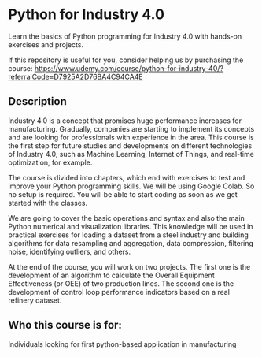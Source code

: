 # Python for Industry 4.0

Learn the basics of Python programming for Industry 4.0 with hands-on exercises and projects.

If this repository is useful for you, consider helping us by purchasing the course:
https://www.udemy.com/course/python-for-industry-40/?referralCode=D7925A2D76BA4C94CA4E


## Description
Industry 4.0 is a concept that promises huge performance increases for manufacturing. Gradually, companies are starting to implement its concepts and are looking for professionals with experience in the area. This course is the first step for future studies and developments on different technologies of Industry 4.0, such as Machine Learning, Internet of Things, and real-time optimization, for example.

The course is divided into chapters, which end with exercises to test and improve your Python programming skills. We will be using Google Colab. So no setup is required. You will be able to start coding as soon as we get started with the classes.

We are going to cover the basic operations and syntax and also the main Python numerical and visualization libraries. This knowledge will be used in practical exercises for loading a dataset from a steel industry and building algorithms for data resampling and aggregation, data compression, filtering noise, identifying outliers, and others.

At the end of the course, you will work on two projects. The first one is the development of an algorithm to calculate the Overall Equipment Effectiveness (or OEE) of two production lines. The second one is the development of control loop performance indicators based on a real refinery dataset.

## Who this course is for:

Individuals looking for first python-based application in manufacturing
